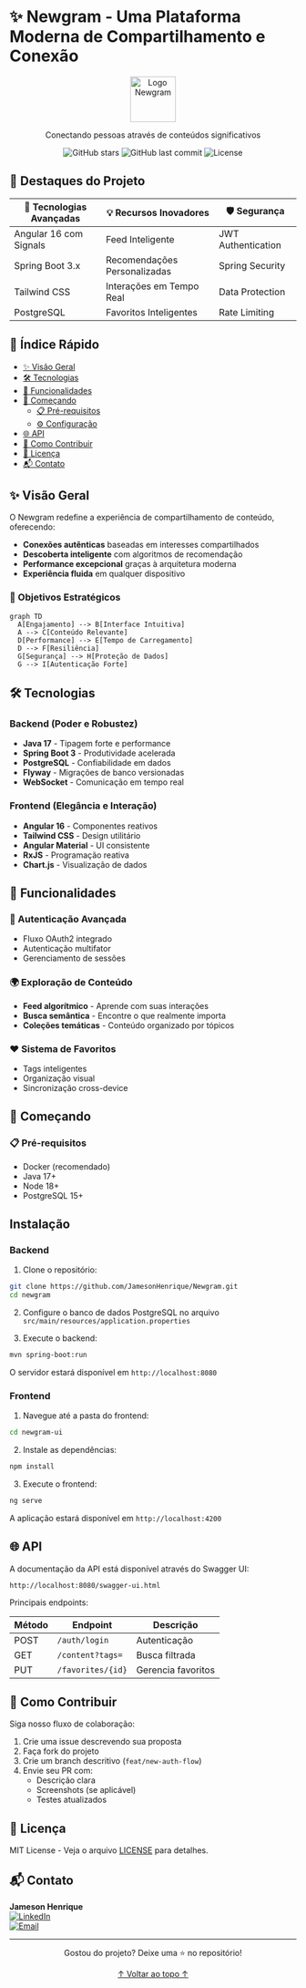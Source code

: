 # ✨ Newgram - Uma Plataforma Moderna de Compartilhamento e Conexão

<div align="center">
  <img src="public/images/logo.png" height="80px" alt="Logo Newgram">
  <p>Conectando pessoas através de conteúdos significativos</p>
  
  ![GitHub stars](https://img.shields.io/github/stars/JamesonHenrique/Newgram?style=social)
  ![GitHub last commit](https://img.shields.io/github/last-commit/JamesonHenrique/Newgram)
  ![License](https://img.shields.io/badge/license-MIT-blue)
</div>

## 🌟 Destaques do Projeto

<div align="center">
  
| 🚀 Tecnologias Avançadas | 💡 Recursos Inovadores | 🛡️ Segurança |
|-------------------------|-----------------------|--------------|
| Angular 16 com Signals | Feed Inteligente | JWT Authentication |
| Spring Boot 3.x | Recomendações Personalizadas | Spring Security |
| Tailwind CSS | Interações em Tempo Real | Data Protection |
| PostgreSQL | Favoritos Inteligentes | Rate Limiting |

</div>

## 📑 Índice Rápido
- [✨ Visão Geral](#-visão-geral)
- [🛠️ Tecnologias](#️-tecnologias)
- [🎯 Funcionalidades](#-funcionalidades)
- [🚀 Começando](#-começando)
  - [📋 Pré-requisitos](#-pré-requisitos)
  - [⚙️ Configuração](#️-configuração)
- [🌐 API](#-api)
- [🤝 Como Contribuir](#-como-contribuir)
- [📜 Licença](#-licença)
- [📬 Contato](#-contato)

## ✨ Visão Geral

O Newgram redefine a experiência de compartilhamento de conteúdo, oferecendo:

- **Conexões autênticas** baseadas em interesses compartilhados
- **Descoberta inteligente** com algoritmos de recomendação
- **Performance excepcional** graças à arquitetura moderna
- **Experiência fluida** em qualquer dispositivo

### 🎯 Objetivos Estratégicos

```mermaid
graph TD
  A[Engajamento] --> B[Interface Intuitiva]
  A --> C[Conteúdo Relevante]
  D[Performance] --> E[Tempo de Carregamento]
  D --> F[Resiliência]
  G[Segurança] --> H[Proteção de Dados]
  G --> I[Autenticação Forte]
```

## 🛠️ Tecnologias

### Backend (Poder e Robustez)
- **Java 17** - Tipagem forte e performance
- **Spring Boot 3** - Produtividade acelerada
- **PostgreSQL** - Confiabilidade em dados
- **Flyway** - Migrações de banco versionadas
- **WebSocket** - Comunicação em tempo real

### Frontend (Elegância e Interação)
- **Angular 16** - Componentes reativos
- **Tailwind CSS** - Design utilitário
- **Angular Material** - UI consistente
- **RxJS** - Programação reativa
- **Chart.js** - Visualização de dados

## 🎯 Funcionalidades

### 🔑 Autenticação Avançada
- Fluxo OAuth2 integrado
- Autenticação multifator
- Gerenciamento de sessões

### 🌍 Exploração de Conteúdo
- **Feed algorítmico** - Aprende com suas interações
- **Busca semântica** - Encontre o que realmente importa
- **Coleções temáticas** - Conteúdo organizado por tópicos

### ❤️ Sistema de Favoritos
- Tags inteligentes
- Organização visual
- Sincronização cross-device

## 🚀 Começando

### 📋 Pré-requisitos
- Docker (recomendado)
- Java 17+
- Node 18+
- PostgreSQL 15+

## Instalação

### Backend

1. Clone o repositório:

```bash
git clone https://github.com/JamesonHenrique/Newgram.git
cd newgram
```

2. Configure o banco de dados PostgreSQL no arquivo `src/main/resources/application.properties`

3. Execute o backend:

```bash
mvn spring-boot:run
```

O servidor estará disponível em `http://localhost:8080`

### Frontend

1. Navegue até a pasta do frontend:

```bash
cd newgram-ui
```

2. Instale as dependências:

```bash
npm install
```

3. Execute o frontend:

```bash
ng serve
```

A aplicação estará disponível em `http://localhost:4200`

## 🌐 API

A documentação da API está disponível através do Swagger UI:

```
http://localhost:8080/swagger-ui.html
```

Principais endpoints:

| Método | Endpoint | Descrição |
|--------|----------|-----------|
| POST | `/auth/login` | Autenticação |
| GET | `/content?tags=` | Busca filtrada |
| PUT | `/favorites/{id}` | Gerencia favoritos |

## 🤝 Como Contribuir

Siga nosso fluxo de colaboração:

1. Crie uma issue descrevendo sua proposta
2. Faça fork do projeto
3. Crie um branch descritivo (`feat/new-auth-flow`)
4. Envie seu PR com:
   - Descrição clara
   - Screenshots (se aplicável)
   - Testes atualizados

## 📜 Licença

MIT License - Veja o arquivo [LICENSE](LICENSE) para detalhes.

## 📬 Contato

**Jameson Henrique**  
[![LinkedIn](https://img.shields.io/badge/LinkedIn-0077B5?style=flat&logo=linkedin)](https://linkedin.com/in/JamesonHenrique)  
[![Email](https://img.shields.io/badge/Email-D14836?style=flat&logo=gmail)](mailto:jamesonhenrique14@email.com)

---

<div align="center">
  <p>Gostou do projeto? Deixe uma ⭐ no repositório!</p>
  <a href="#✨-newgram---uma-plataforma-moderna-de-compartilhamento-e-conexão">↑ Voltar ao topo ↑</a>
</div>
